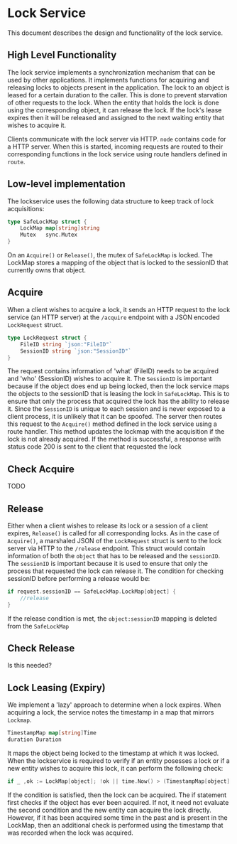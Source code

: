 # Lock Service

This document describes the design and functionality of the lock service.

## High Level Functionality
The lock service implements a synchronization mechanism that can be used by other applications. It implements functions for acquiring and releasing locks to objects present in the application. The lock to an object is leased for a certain duration to the caller. This is done to prevent starvation of other requests to the lock. When the entity that holds the lock is done using the corresponding object, it can release the lock. If the lock's lease expires then it will be released and assigned to the next waiting entity that wishes to acquire it.

Clients communicate with the lock server via HTTP. `node` contains code for a HTTP server. When this is started, incoming requests are routed to their corresponding functions in the lock service using route handlers defined in `route`.

## Low-level implementation
The lockservice uses the following data structure to keep track of lock acquisitions: 
```go
type SafeLockMap struct {
	LockMap map[string]string
	Mutex   sync.Mutex
}
```
On an `Acquire()` or `Release()`, the mutex of `SafeLockMap` is locked. The LockMap stores a mapping of the object that is locked to the sessionID that currently owns that object.

## Acquire
When a client wishes to acquire a lock, it sends an HTTP request to the lock service (an HTTP server) at the `/acquire` endpoint with a JSON encoded `LockRequest` struct. 

```go
type LockRequest struct {
	FileID string `json:"FileID"`
	SessionID string `json:"SessionID"`
}
```
The request contains information of 'what' (FileID) needs to be acquired and 'who' (SessionID) wishes to acquire it. The `SessionID` is important because if the object does end up being locked, then the lock service maps the objects to the sessionID that is leasing the lock in `SafeLockMap`. This is to ensure that only the process that acquired the lock has the ability to release it. Since the `SessionID` is unique to each session and is never exposed to a client process, it is unlikely that it can be spoofed. The server then routes this request to the `Acquire()` method defined in the lock service using a route handler. This method updates the lockmap with the acquisition if the lock is not already acquired. If the method is successful, a response with status code 200 is sent to the client that requested the lock

## Check Acquire
TODO

## Release
Either when a client wishes to release its lock or a session of a client expires, `Release()` is called for all corresponding locks. As in the case of `Acquire()`, a marshaled JSON of the `LockRequest` struct is sent to the lock server via HTTP to the `/release` endpoint. This struct would contain information of both the `object` that has to be released and the `sessionID`. The `sessionID` is important because it is used to ensure that only the process that requested the lock can release it. The condition for checking sessionID before performing a release would be: 
```go
if request.sessionID == SafeLockMap.LockMap[object] {
	//release
}
```
If the release condition is met, the `object:sessionID` mapping is deleted from the `SafeLockMap`

## Check Release

Is this needed?

## Lock Leasing (Expiry)
We implement a 'lazy' approach to determine when a lock expires. When acquiring a lock, the service notes the timestamp in a map that mirrors `Lockmap`.
```go
TimestampMap map[string]Time
duration Duration
```
It maps the object being locked to the timestamp at which it was locked. When the lockservice is required to verify if an entity posesses a lock or if a new entity wishes to acquire this lock, it can perform the following check:

```go
if _ ,ok := LockMap[object]; !ok || time.Now() > (TimestampMap[object] + duration)
```

If the condition is satisfied, then the lock can be acquired. The if statement first checks if the object has ever been acquired. If not, it need not evaluate the second condition and the new entity can acquire the lock directly. However, if it has been acquired some time in the past and is present in the LockMap, then an additional check is performed using the timestamp that was recorded when the lock was acquired.  

